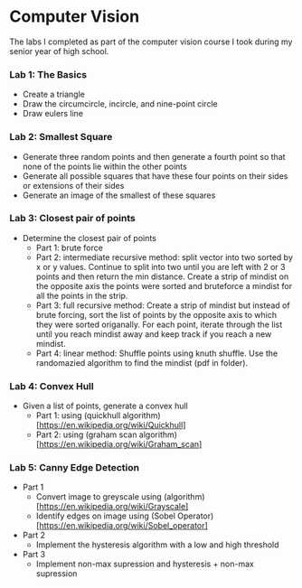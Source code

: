 
# Computer Vision
The labs I completed as part of the computer vision course I took during my senior year of high school.

### Lab 1: The Basics
- Create a triangle
- Draw the circumcircle, incircle, and nine-point circle
- Draw eulers line

### Lab 2: Smallest Square
- Generate three random points and then generate a fourth point so that none of the points lie within the other points
- Generate all possible squares that have these four points on their sides or extensions of their sides
- Generate an image of the smallest of these squares

### Lab 3: Closest pair of points
- Determine the closest pair of points
    - Part 1: brute force
    - Part 2: intermediate recursive method: split vector into two sorted by x or y values. Continue to split into two until you are left with 2 or 3 points and then return the min distance. Create a strip of mindist on the opposite axis the points were sorted and bruteforce a mindist for all the points in the strip.
    - Part 3: full recursive method: Create a strip of mindist but instead of brute forcing, sort the list of points by the opposite axis to which they were sorted origanally. For each point, iterate through the list until you reach mindist away and keep track if you reach a new mindist.
    - Part 4: linear method: Shuffle points using knuth shuffle. Use the randomazied algorithm to find the mindist (pdf in folder).

### Lab 4: Convex Hull
- Given a list of points, generate a convex hull
     - Part 1: using (quickhull algorithm)[https://en.wikipedia.org/wiki/Quickhull]
     - Part 2: using (graham scan algorithm)[https://en.wikipedia.org/wiki/Graham_scan]

### Lab 5: Canny Edge Detection
- Part 1
    - Convert image to greyscale using (algorithm) [https://en.wikipedia.org/wiki/Grayscale]
    - Identify edges on image using (Sobel Operator)[https://en.wikipedia.org/wiki/Sobel_operator]
- Part 2
    - Implement the hysteresis algorithm with a low and high threshold
- Part 3
    - Implement non-max supression and hysteresis + non-max supression
